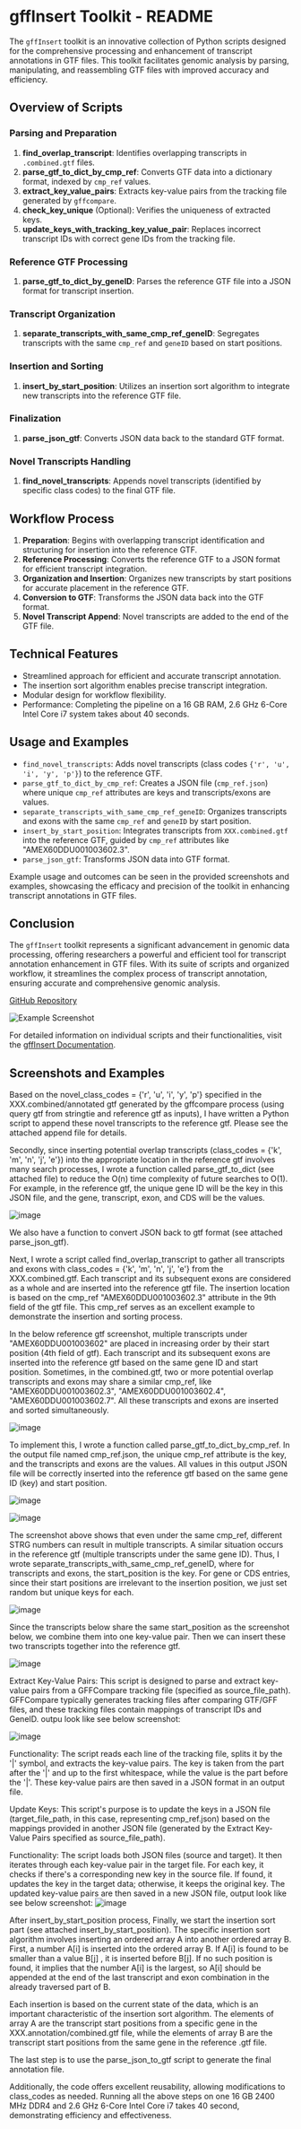 # gffInsert Toolkit - README

The `gffInsert` toolkit is an innovative collection of Python scripts designed for the comprehensive processing and enhancement of transcript annotations in GTF files. This toolkit facilitates genomic analysis by parsing, manipulating, and reassembling GTF files with improved accuracy and efficiency.

## Overview of Scripts

### Parsing and Preparation
1. **find_overlap_transcript**: Identifies overlapping transcripts in `.combined.gtf` files.
2. **parse_gtf_to_dict_by_cmp_ref**: Converts GTF data into a dictionary format, indexed by `cmp_ref` values.
3. **extract_key_value_pairs**: Extracts key-value pairs from the tracking file generated by `gffcompare`.
4. **check_key_unique** (Optional): Verifies the uniqueness of extracted keys.
5. **update_keys_with_tracking_key_value_pair**: Replaces incorrect transcript IDs with correct gene IDs from the tracking file.

### Reference GTF Processing
1. **parse_gtf_to_dict_by_geneID**: Parses the reference GTF file into a JSON format for transcript insertion.

### Transcript Organization
1. **separate_transcripts_with_same_cmp_ref_geneID**: Segregates transcripts with the same `cmp_ref` and `geneID` based on start positions.

### Insertion and Sorting
1. **insert_by_start_position**: Utilizes an insertion sort algorithm to integrate new transcripts into the reference GTF file.

### Finalization
1. **parse_json_gtf**: Converts JSON data back to the standard GTF format.

### Novel Transcripts Handling
1. **find_novel_transcripts**: Appends novel transcripts (identified by specific class codes) to the final GTF file.

## Workflow Process

1. **Preparation**: Begins with overlapping transcript identification and structuring for insertion into the reference GTF.
2. **Reference Processing**: Converts the reference GTF to a JSON format for efficient transcript integration.
3. **Organization and Insertion**: Organizes new transcripts by start positions for accurate placement in the reference GTF.
4. **Conversion to GTF**: Transforms the JSON data back into the GTF format.
5. **Novel Transcript Append**: Novel transcripts are added to the end of the GTF file.

## Technical Features

- Streamlined approach for efficient and accurate transcript annotation.
- The insertion sort algorithm enables precise transcript integration.
- Modular design for workflow flexibility.
- Performance: Completing the pipeline on a 16 GB RAM, 2.6 GHz 6-Core Intel Core i7 system takes about 40 seconds.

## Usage and Examples

- `find_novel_transcripts`: Adds novel transcripts (class codes `{'r', 'u', 'i', 'y', 'p'}`) to the reference GTF.
- `parse_gtf_to_dict_by_cmp_ref`: Creates a JSON file (`cmp_ref.json`) where unique `cmp_ref` attributes are keys and transcripts/exons are values.
- `separate_transcripts_with_same_cmp_ref_geneID`: Organizes transcripts and exons with the same `cmp_ref` and `geneID` by start position.
- `insert_by_start_position`: Integrates transcripts from `XXX.combined.gtf` into the reference GTF, guided by `cmp_ref` attributes like "AMEX60DDU001003602.3".
- `parse_json_gtf`: Transforms JSON data into GTF format.

Example usage and outcomes can be seen in the provided screenshots and examples, showcasing the efficacy and precision of the toolkit in enhancing transcript annotations in GTF files.

## Conclusion

The `gffInsert` toolkit represents a significant advancement in genomic data processing, offering researchers a powerful and efficient tool for transcript annotation enhancement in GTF files. With its suite of scripts and organized workflow, it streamlines the complex process of transcript annotation, ensuring accurate and comprehensive genomic analysis.

[GitHub Repository](https://github.com/dxu104/gffInsert)

![Example Screenshot](https://github.com/dxu104/gffInsert/assets/example_screenshot.png)

For detailed information on individual scripts and their functionalities, visit the [gffInsert Documentation](https://github.com/dxu104/gffInsert/wiki).

## Screenshots and Examples

Based on the novel_class_codes = {'r', 'u', 'i', 'y', 'p'} specified in the XXX.combined/annotated gtf generated by the gffcompare process (using query gtf from stringtie and reference gtf as inputs), I have written a Python script to append these novel transcripts to the reference gtf. Please see the attached append file for details.

Secondly, since inserting potential overlap transcripts (class_codes = {'k', 'm', 'n', 'j', 'e'}) into the appropriate location in the reference gtf involves many search processes, I wrote a function called parse_gtf_to_dict (see attached file) to reduce the O(n) time complexity of future searches to O(1). For example, in the reference gtf, the unique gene ID will be the key in this JSON file, and the gene, transcript, exon, and CDS will be the values.

![image](https://github.com/dxu104/gffInsert/assets/90865804/485cd245-11d0-4045-8324-e6f269fc3c64)

We also have a function to convert JSON back to gtf format (see attached parse_json_gtf).

Next, I wrote a script called find_overlap_transcript to gather all transcripts and exons with class_codes = {'k', 'm', 'n', 'j', 'e'} from the XXX.combined.gtf. Each transcript and its subsequent exons are considered as a whole and are inserted into the reference gtf file. The insertion location is based on the cmp_ref "AMEX60DDU001003602.3" attribute in the 9th field of the gtf file. This cmp_ref serves as an excellent example to demonstrate the insertion and sorting process. 

In the below reference gtf screenshot, multiple transcripts under "AMEX60DDU001003602" are placed in increasing order by their start position (4th field of gtf). Each transcript and its subsequent exons are inserted into the reference gtf based on the same gene ID and start position. Sometimes, in the combined.gtf, two or more potential overlap transcripts and exons may share a similar cmp_ref, like "AMEX60DDU001003602.3", "AMEX60DDU001003602.4", "AMEX60DDU001003602.7". All these transcripts and exons are inserted and sorted simultaneously.

![image](https://github.com/dxu104/gffInsert/assets/90865804/849375f4-5951-409c-af99-a352c3849506)

To implement this, I wrote a function called parse_gtf_to_dict_by_cmp_ref. In the output file named cmp_ref.json, the unique cmp_ref attribute is the key, and the transcripts and exons are the values.  All values in this output JSON file will be correctly inserted into the reference gtf based on the same gene ID (key) and start position.

![image](https://github.com/dxu104/gffInsert/assets/90865804/9ef145e0-cd49-460d-af12-d755655ac9e4)

![image](https://github.com/dxu104/gffInsert/assets/90865804/492fc186-a066-4340-9292-60e2824a00d9)

The screenshot above shows that even under the same cmp_ref, different STRG numbers can result in multiple transcripts. A similar situation occurs in the reference gtf (multiple transcripts under the same gene ID). Thus, I wrote separate_transcripts_with_same_cmp_ref_geneID, where for transcripts and exons, the start_position is the key. For gene or CDS entries, since their start positions are irrelevant to the insertion position, we just set random but unique keys for each.

![image](https://github.com/dxu104/gffInsert/assets/90865804/91f098a1-8e64-42b4-b959-98dedf011e54)

Since the transcripts below share the same start_position as the screenshot below, we combine them into one key-value pair. Then we can insert these two transcripts together into the reference gtf.

![image](https://github.com/dxu104/gffInsert/assets/90865804/68dc7526-fd0b-4866-8c82-f6267b2b8dbe)


Extract Key-Value Pairs:
This script is designed to parse and extract key-value pairs from a GFFCompare tracking file (specified as source_file_path). GFFCompare typically generates tracking files after comparing GTF/GFF files, and these tracking files contain mappings of transcript IDs and GeneID. outpu look like see below screenshot:

![image](https://github.com/dxu104/gffInsert/assets/90865804/dbcc9e72-20ab-461b-9e63-c8ca136dd3ea)

Functionality: The script reads each line of the tracking file, splits it by the '|' symbol, and extracts the key-value pairs. The key is taken from the part after the '|' and up to the first whitespace, while the value is the part before the '|'. These key-value pairs are then saved in a JSON format in an output file.


Update Keys:
This script's purpose is to update the keys in a JSON file (target_file_path, in this case, representing cmp_ref.json) based on the mappings provided in another JSON file (generated by the Extract Key-Value Pairs specified as source_file_path).

Functionality: The script loads both JSON files (source and target). It then iterates through each key-value pair in the target file. For each key, it checks if there's a corresponding new key in the source file. If found, it updates the key in the target data; otherwise, it keeps the original key. The updated key-value pairs are then saved in a new JSON file, output look like see below screenshot:
![image](https://github.com/dxu104/gffInsert/assets/90865804/ecfdd920-9c79-419d-9360-1576a4da9350)


After insert_by_start_position process,
Finally, we start the insertion sort part (see attached insert_by_start_position). The specific insertion sort algorithm involves inserting an ordered array A into another ordered array B. First, a number A[i] is inserted into the ordered array B. If A[i] is found to be smaller than a value B[j] , it is inserted before B[j]. If no such position is found, it implies that the number A[i] is the largest, so A[i] should be appended at the end of the last transcript and exon combination in the already traversed part of B.

Each insertion is based on the current state of the data, which is an important characteristic of the insertion sort algorithm. The elements of array A are the transcript start positions from a specific gene in the XXX.annotation/combined.gtf file, while the elements of array B are the transcript start positions from the same gene in the reference .gtf file.

The last step is to use the parse_json_to_gtf script to generate the final annotation file. 

Additionally, the code offers excellent reusability, allowing modifications to class_codes as needed. Running all the above steps on one 16 GB 2400 MHz DDR4 and 2.6 GHz 6-Core Intel Core i7 takes 40 second, demonstrating efficiency and effectiveness.
